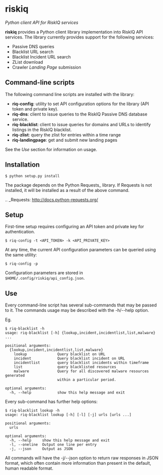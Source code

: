 riskiq 
======

*Python client API for RiskIQ services*

**riskiq** provides a Python client library implementation into RiskIQ API
services. The library currently provides support for the following services:

- Passive DNS queries
- Blacklist URL search
- Blacklist Incident URL search
- ZList download
- Crawler *Landing Page* submission

Command-line scripts
--------------------

The following command line scripts are installed with the library:

- **riq-config**: utility to set API configuration options for the library
  (API token and private key).
- **riq-dns**: client to issue queries to the RiskIQ Passive DNS database service.
- **riq-blacklist**: client to issue queries for domains and URLs to identify
  listings in the RiskIQ blacklist.
- **riq-zlist**: query the zlist for entries within a time range
- **riq-landingpage**: get and submit new landing pages

See the *Use* section for information on usage.

Installation
------------

    $ python setup.py install

The package depends on the Python Requests_ library.
If Requests is not installed, it will be installed as a result of the above command.

.. _Requests: http://docs.python-requests.org/

Setup
-----

First-time setup requires configuring an API token and private key for authentication.

    $ riq-config -t <API_TOKEN> -k <API_PRIVATE_KEY>

At any time, the current API configuration parameters can be queried using the same utility:

    $ riq-config -p

Configuration parameters are stored in ``$HOME/.config/riskiq/api_config.json``.

Use
---

Every command-line script has several sub-commands that may be passed to it. The
commands usage may be described with the -h/--help option.

Eg.

    $ riq-blacklist -h
    usage: riq-blacklist [-h] {lookup,incident,incidentlist,list,malware} ...

    positional arguments:
      {lookup,incident,incidentlist,list,malware}
        lookup              Query blacklist on URL
        incident            Query blacklist incident on URL
        incidentlist        query blacklist incidents within timeframe
        list                query blacklisted resources
        malware             Query for all discovered malware resources generated
                            within a particular period.

    optional arguments:
      -h, --help            show this help message and exit

Every sub-command has further help options:

    $ riq-blacklist lookup -h
    usage: riq-blacklist lookup [-h] [-l] [-j] urls [urls ...]

    positional arguments:
      urls

    optional arguments:
      -h, --help     show this help message and exit
      -l, --oneline  Output one line per entry
      -j, --json     Output as JSON

All commands will have the -j/--json option to return raw responses in JSON
format, which often contain more information than present in the default,
human readable format.
